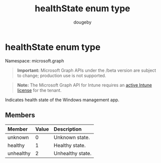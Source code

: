 ﻿---
title: "healthState enum type"
description: "Indicates health state of the Windows management app."
author: "dougeby"
localization_priority: Normal
ms.prod: "intune"
doc_type: enumPageType
---

# healthState enum type

Namespace: microsoft.graph

> **Important:** Microsoft Graph APIs under the /beta version are subject to change; production use is not supported.

> **Note:** The Microsoft Graph API for Intune requires an [active Intune license](https://go.microsoft.com/fwlink/?linkid=839381) for the tenant.

Indicates health state of the Windows management app.

## Members

| Member    | Value | Description      |
| :-------- | :---- | :--------------- |
| unknown   | 0     | Unknown state.   |
| healthy   | 1     | Healthy state.   |
| unhealthy | 2     | Unhealthy state. |
